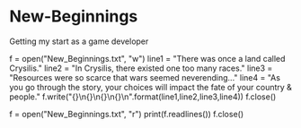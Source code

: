 # New-Beginnings
Getting my start as a game developer

f = open("New_Beginnings.txt", "w")
line1 = "There was once a land called Crysilis."
line2 = "In Crysilis, there existed one too many races."
line3 = "Resources were so scarce that wars seemed neverending..."
line4 = "As you go through the story, your choices will impact the fate of your country & people."
f.write("{}\n{}\n{}\n{}\n".format(line1,line2,line3,line4))
f.close()
  
f = open("New_Beginnings.txt", "r")
print(f.readlines())
f.close()
